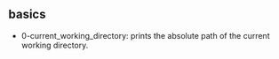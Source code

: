 ## basics
- 0-current_working_directory: prints the absolute path of the current working directory.
